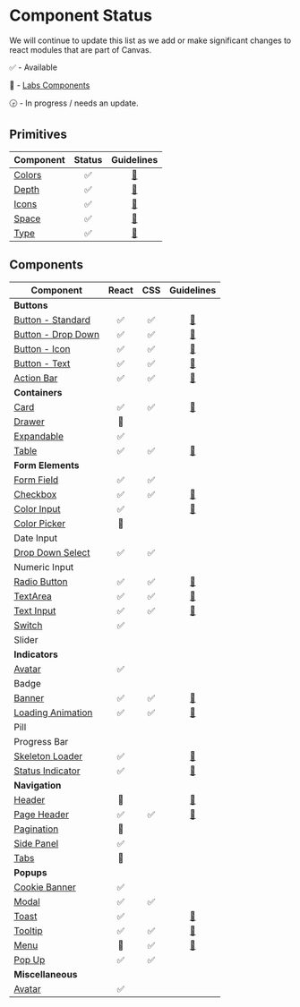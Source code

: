 # Component Status

We will continue to update this list as we add or make significant changes to react modules that are
part of Canvas.

:white_check_mark: - Available

:microscope: - [Labs Components](./modules/_labs)

:clock330: - In progress / needs an update.

## Primitives

| Component                |       Status       |                            Guidelines                             |
| ------------------------ | :----------------: | :---------------------------------------------------------------: |
| [Colors](./modules/core) | :white_check_mark: | [:blue_book:](https://design.workday.com/guidelines/visual/color) |
| [Depth](./modules/core)  | :white_check_mark: | [:blue_book:](https://design.workday.com/guidelines/visual/depth) |
| [Icons](./modules/icon)  | :white_check_mark: | [:blue_book:](https://design.workday.com/guidelines/visual/icons) |
| [Space](./modules/core)  | :white_check_mark: | [:blue_book:](https://design.workday.com/guidelines/visual/space) |
| [Type](./modules/core)   | :white_check_mark: | [:blue_book:](https://design.workday.com/guidelines/visual/type)  |

## Components

| Component                                         |       React        |        CSS         |                                    Guidelines                                     |
| ------------------------------------------------- | :----------------: | :----------------: | :-------------------------------------------------------------------------------: |
| **Buttons**                                       |                    |                    |                                                                                   |
| [Button - Standard](./modules/button)             | :white_check_mark: | :white_check_mark: |       [:blue_book:](https://design.workday.com/components/buttons/buttons)        |
| [Button - Drop Down](./modules/button)            | :white_check_mark: | :white_check_mark: |       [:blue_book:](https://design.workday.com/components/buttons/buttons)        |
| [Button - Icon](./modules/button)                 | :white_check_mark: | :white_check_mark: |     [:blue_book:](https://design.workday.com/components/buttons/icon-buttons)     |
| [Button - Text](./modules/button)                 | :white_check_mark: | :white_check_mark: |     [:blue_book:](https://design.workday.com/components/buttons/text-buttons)     |
| [Action Bar](./modules/action-bar)                | :white_check_mark: | :white_check_mark: |      [:blue_book:](https://design.workday.com/components/buttons/action-bar)      |
| **Containers**                                    |                    |                    |                                                                                   |
| [Card](./modules/card)                            | :white_check_mark: | :white_check_mark: |       [:blue_book:](https://design.workday.com/components/containers/cards)       |
| [Drawer](./modules/_labs/drawer/react)            |    :microscope:    |                    |                                                                                   |
| [Expandable](./modules/expandable)                | :white_check_mark: |                    |                                                                                   |
| [Table](./modules/table)                          | :white_check_mark: | :white_check_mark: |      [:blue_book:](https://design.workday.com/components/containers/tables)       |
| **Form Elements**                                 |                    |                    |                                                                                   |
| [Form Field](./modules/form-field)                | :white_check_mark: | :white_check_mark: |                                                                                   |
| [Checkbox](./modules/checkbox)                    | :white_check_mark: | :white_check_mark: |   [:blue_book:](https://design.workday.com/components/form-elements/checkboxes)   |
| [Color Input]([modules/color-picker)              | :white_check_mark: |                    |  [:blue_book:](https://design.workday.com/components/form-elements/color-input)   |
| [Color Picker]([modules/_labs/color-picker/react) |    :microscope:    |                    |                                                                                   |
| Date Input                                        |                    |                    |                                                                                   |
| [Drop Down Select](./modules/select)              | :white_check_mark: | :white_check_mark: |                                                                                   |
| Numeric Input                                     |                    |                    |                                                                                   |
| [Radio Button](./modules/radio)                   | :white_check_mark: | :white_check_mark: | [:blue_book:](https://design.workday.com/components/form-elements/radio-buttons)  |
| [TextArea](./modules/text-area)                   | :white_check_mark: | :white_check_mark: |   [:blue_book:](https://design.workday.com/components/form-elements/text-area)    |
| [Text Input](./modules/text-input)                | :white_check_mark: | :white_check_mark: |   [:blue_book:](https://design.workday.com/components/form-elements/text-input)   |
| [Switch](./modules/switch)                        | :white_check_mark: |                    |                                                                                   |
| Slider                                            |                    |                    |                                                                                   |
| **Indicators**                                    |                    |                    |                                                                                   |
| [Avatar](./modules/avatar)                        | :white_check_mark: |                    |                                                                                   |
| Badge                                             |                    |                    |                                                                                   |
| [Banner](./modules/banner)                        | :white_check_mark: | :white_check_mark: |      [:blue_book:](https://design.workday.com/components/indicators/banners)      |
| [Loading Animation](./modules/loading-animation)  | :white_check_mark: | :white_check_mark: | [:blue_book:](https://design.workday.com/components/indicators/loading-animation) |
| Pill                                              |                    |                    |                                                                                   |
| Progress Bar                                      |                    |                    |                                                                                   |
| [Skeleton Loader](./modules/skeleton)             | :white_check_mark: |                    |  [:blue_book:](https://design.workday.com/components/indicators/skeleton-loader)  |
| [Status Indicator](./modules/status-indicator)    | :white_check_mark: |                    | [:blue_book:](https://design.workday.com/components/indicators/status-indicators) |
| **Navigation**                                    |                    |                    |                                                                                   |
| [Header](./modules/_labs/header)                  |    :microscope:    |                    |      [:blue_book:](https://design.workday.com/components/navigation/headers)      |
| [Page Header](./modules/page-header)              | :white_check_mark: | :white_check_mark: |    [:blue_book:](https://design.workday.com/components/navigation/page-header)    |
| [Pagination](./modules/_labs/pagination/react)    |    :microscope:    |                    |                                                                                   |
| [Side Panel](./modules/side-panel)                | :white_check_mark: |                    |                                                                                   |
| [Tabs](./modules/_labs/tabs/react)                |    :microscope:    |                    |                                                                                   |
| **Popups**                                        |                    |                    |                                                                                   |
| [Cookie Banner](./modules/cookie-banner)          | :white_check_mark: |                    |                                                                                   |
| [Modal](./modules/modal)                          | :white_check_mark: | :white_check_mark: |                                                                                   |
| [Toast](./modules/toast)                          | :white_check_mark: |                    |        [:blue_book:](https://design.workday.com/components/popups/toasts)         |
| [Tooltip](./modules/tooltip)                      | :white_check_mark: | :white_check_mark: |       [:blue_book:](https://design.workday.com/components/popups/tooltips)        |
| [Menu](./modules/_labs/menu)                      |    :microscope:    | :white_check_mark: |         [:blue_book:](https://design.workday.com/components/popups/menus)         |
| [Pop Up](./modules/popup)                         | :white_check_mark: | :white_check_mark: |                                                                                   |
| **Miscellaneous**                                 |                    |                    |                                                                                   |
| [Avatar](./modules/avatar)                        | :white_check_mark: |                    |                                                                                   |
